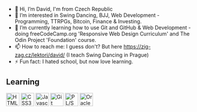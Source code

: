 - 👋 Hi, I’m David, I'm from Czech Republic
- 👀 I’m interested in Swing Dancing, BJJ, Web Development - Programming, TTRPGs, Bitcoin, Finance & Investing.
- 🌱 I’m currently learning how to use Git and GitHub & Web Development - doing freeCodeCamp.org 'Responsive Web Design Curriculum' and The Odin Project 'Foundation' course.
- 📫 How to reach me: I guess don't? But here https://zig-zag.cz/lektori/david/ (I teach Swing Dancing in Prague)
- ⚡ Fun fact: I hated school, but now love learning.

<!---
Sharpicek/Sharpicek is a ✨ special ✨ repository because its `README.md` (this file) appears on your GitHub profile.
You can click the Preview link to take a look at your changes.
--->
## Learning
<p align="left">
  <a href="https://developer.mozilla.org/en-US/docs/Web/HTML" target="_blank" referrerpolicy="no-referrer"><img src="https://cdn.jsdelivr.net/gh/devicons/devicon/icons/html5/html5-plain.svg" width="36" height="36" alt="HTML5"></a>
  <a href="https://developer.mozilla.org/en-US/docs/Web/CSS" target="_blank" referrerpolicy="no-referrer"><img src="https://cdn.jsdelivr.net/gh/devicons/devicon/icons/css3/css3-plain.svg" width="36" height="36" alt="CSS3"></a>
  <a href="https://developer.mozilla.org/en-US/docs/Web/JavaScript" target="_blank" referrerpolicy="no-referrer"><img src="https://cdn.jsdelivr.net/gh/devicons/devicon/icons/javascript/javascript-original.svg" width="36" height="36" alt="Javascript"></a>
  <a href="https://git-scm.com/" target="_blank" referrerpolicy="no-referrer"><img src="https://upload.wikimedia.org/wikipedia/commons/thumb/3/3f/Git_icon.svg/2048px-Git_icon.svg.png" width="36" height="36" alt="Git"></a>
  <a href="https://www.oracle.com/database/technologies/appdev/plsql.html" target="_blank" referrerpolicy="no-referrer"><img src="https://www.appdeploynews.com/wp-content/uploads/2023/03/plsql-icon.png" width="36" height="36" alt="PL/SQL"></a>
  <a href="https://apex.oracle.com/en/" target="_blank" referrerpolicy="no-referrer"><img src="https://www.oracle.com/a/ocom/img/dc/em/oracle-apex.png" width="36" height="36" alt="Oracle APEX"></a>
</p>

